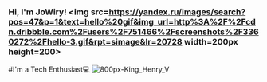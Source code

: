 ### Hi, I'm JoWiry! <img src=https://yandex.ru/images/search?pos=47&p=1&text=hello%20gif&img_url=http%3A%2F%2Fcdn.dribbble.com%2Fusers%2F751466%2Fscreenshots%2F3360272%2Fhello-3.gif&rpt=simage&lr=20728  width=200px height=200>


#I'm a Tech Enthusiast💻
![800px-King_Henry_V](https://user-images.githubusercontent.com/71900299/225784313-c3500b59-ba81-41be-b2b7-f240e8efe46d.jpg)
